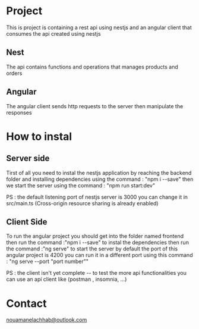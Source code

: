# Project
    
This is  project is containing a rest api using nestjs and an angular client that consumes the api created using nestjs

## Nest 

The api contains functions and operations that manages products and orders 

## Angular 

The angular client sends http requests to the server then manipulate the responses




# How to instal

## Server side 

Tirst of all you need to instal the nestjs application by reaching the backend folder and installing dependencies using the command :
"npm i --save" 
then we start the server using the command  :
"npm run start:dev" 

PS : the default listening port of nestjs server is 3000 you can change it in src/main.ts
(Cross-origin resource sharing is already enabled)

## Client Side

To run the angular project you should get into the folder named frontend then run the command :"npm i --save"
to instal the dependencies then run the command :"ng serve" 
to start the server by default the port of this angular project is 4200 you can run it in a different port using this command : 
"ng serve --port "port number"" 

PS : the client isn't yet complete -- to test the more api functionalities you can use an api client 
like  (postman , insomnia, ...)

# Contact
nouamanelachhab@outlook.com
